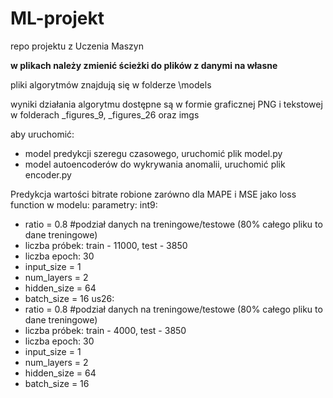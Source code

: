 # ML-projekt
repo projektu z Uczenia Maszyn

**w plikach należy zmienić ścieżki do plików z danymi na własne**

pliki algorytmów znajdują się w folderze \models

wyniki działania algorytmu dostępne są w formie graficznej PNG i tekstowej w folderach _figures_9, _figures_26 oraz imgs

aby uruchomić:
- model predykcji szeregu czasowego, uruchomić plik model.py
- model autoencoderów do wykrywania anomalii, uruchomić plik encoder.py

Predykcja wartości bitrate robione zarówno dla MAPE i MSE jako loss function w modelu:
parametry:
int9:
- ratio = 0.8 #podział danych na treningowe/testowe (80% całego pliku to dane treningowe)
- liczba próbek: train - 11000, test - 3850
- liczba epoch: 30
- input_size = 1
- num_layers = 2
- hidden_size = 64
- batch_size = 16
us26:
- ratio = 0.8 #podział danych na treningowe/testowe (80% całego pliku to dane treningowe)
- liczba próbek: train - 4000, test - 3850
- liczba epoch: 30
- input_size = 1
- num_layers = 2
- hidden_size = 64
- batch_size = 16
